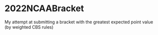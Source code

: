 # 2022NCAABracket
My attempt at submitting a bracket with the greatest expected point value (by weighted CBS rules)
